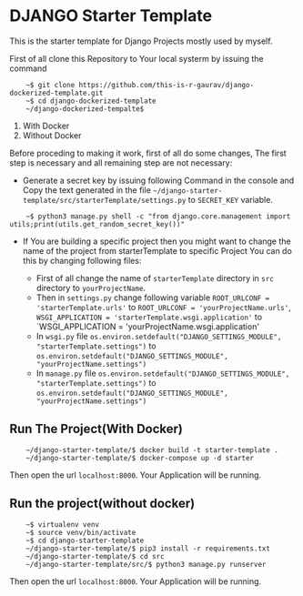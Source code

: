 # DJANGO Starter Template

This is the starter template for Django Projects mostly used by myself. 

First of all clone this Repository to Your local systerm by issuing the command

```
    ~$ git clone https://github.com/this-is-r-gaurav/django-dockerized-template.git
    ~$ cd django-dockerized-template
    ~/django-dockerized-tempalte$
```

1. With Docker
2. Without Docker


Before proceding to making it work, first of all do some changes, The first step is necessary and all remaining step are not necessary:

* Generate a secret key by issuing following Command in the console and Copy the text generated in the file `~/django-starter-template/src/starterTemplate/settings.py` to `SECRET_KEY` variable.

```
    ~$ python3 manage.py shell -c "from django.core.management import utils;print(utils.get_random_secret_key())"

```


* If You are building a specific project then you might want to change the name of the project from starterTemplate to specific Project You can do this by changing following files:

   * First of all change the name of `starterTemplate` directory in `src` directory to `yourProjectName`.
   * Then in `settings.py` change following variable `ROOT_URLCONF = 'starterTemplate.urls'` to `ROOT_URLCONF = 'yourProjectName.urls'`, `WSGI_APPLICATION = 'starterTemplate.wsgi.application'` to `WSGI_APPLICATION = 'yourProjectName.wsgi.application'
   * In `wsgi.py` file  `os.environ.setdefault("DJANGO_SETTINGS_MODULE", "starterTemplate.settings")` to `os.environ.setdefault("DJANGO_SETTINGS_MODULE", "yourProjectName.settings")`
   * In `manage.py` file `os.environ.setdefault("DJANGO_SETTINGS_MODULE", "starterTemplate.settings")` to `os.environ.setdefault("DJANGO_SETTINGS_MODULE", "yourProjectName.settings")`


## Run The Project(With Docker)

```
    ~/django-starter-template/$ docker build -t starter-template .
    ~/django-starter-template/$ docker-compose up -d starter
```

Then open the url `localhost:8000`. Your Application will be running.

## Run the project(without docker)

```
    ~$ virtualenv venv
    ~$ source venv/bin/activate
    ~$ cd django-starter-template
    ~/django-starter-template/$ pip3 install -r requirements.txt
    ~/django-starter-template/$ cd src
    ~/django-starter-template/src/$ python3 manage.py runserver
```

Then open the url `localhost:8000`. Your Application will be running.





